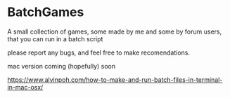 # BatchGames

A small collection of games, some made by me and some by forum users, that you can run in a batch script


please report any bugs, and feel free to make recomendations.

mac version coming (hopefully) soon


https://www.alvinpoh.com/how-to-make-and-run-batch-files-in-terminal-in-mac-osx/
